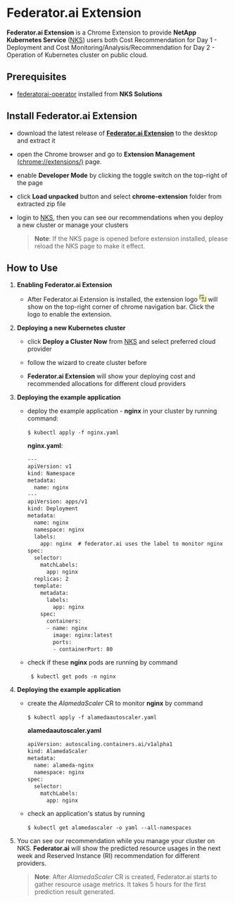 # Federator.ai Extension

**Federator.ai Extension** is a Chrome Extension to provide **NetApp Kubernetes Service** ([NKS](https://nks.netapp.io)) users both Cost Recommendation for Day 1 - Deployment and Cost Monitoring/Analysis/Recommendation for Day 2 - Operation of Kubernetes cluster on public cloud.



## Prerequisites

- [federatorai-operator](https://nks.netapp.io/solutions/gallery/trusted-charts) installed from **NKS Solutions**

  

## Install Federator.ai Extension

- download the latest release of [**Federator.ai Extension**](https://github.com/containers-ai/federatorai-extension/tree/master/release) to the desktop and extract it 

- open the Chrome browser and go to **Extension Management** [(chrome://extensions/)](chrome://extensions/) page.

- enable **Developer Mode** by clicking the toggle switch on the top-right of the page

- click **Load unpacked** button and select **chrome-extension** folder from extracted zip file

- login to [NKS](https://cloud.netapp.com/kubernetes-service), then you can see our recommendations when you deploy a new cluster or manage your clusters

  > **Note**: If the NKS page is opened before extension installed, please reload the NKS page to make it  effect.

  

## How to Use 

1. **Enabling Federator.ai Extension**

   - After Federator.ai Extension is installed, the extension logo ![logo](/images/favicon.png) will show on the top-right corner of chrome navigation bar. Click the logo to enable the extension.

     

2. **Deploying a new Kubernetes cluster**

   - click **Deploy a Cluster Now** from [NKS](https://cloud.netapp.com/kubernetes-service) and select preferred cloud provider

   - follow the wizard to create cluster before 

   - **Federator.ai Extension** will show your deploying cost and recommended allocations for different cloud providers

     

3. **Deploying the example application**

   - deploy the example application - **nginx** in your cluster by running command:

     ```$ kubectl apply -f nginx.yaml```

     **nginx.yaml**:

     ```
     ---
     apiVersion: v1
     kind: Namespace
     metadata:
       name: nginx
     ---
     apiVersion: apps/v1
     kind: Deployment
     metadata:
       name: nginx
       namespace: nginx
       labels:
         app: nginx  # federator.ai uses the label to monitor nginx
     spec:
       selector:
         matchLabels:
           app: nginx
       replicas: 2
       template:
         metadata:
           labels:
             app: nginx
         spec:
           containers:
           - name: nginx
             image: nginx:latest
             ports:
             - containerPort: 80
     ```

     

   - check if these **nginx** pods are running by command

     ``` $ kubectl get pods -n nginx```

     

 4. **Deploying the example application**

    - create the _AlamedaScaler_ CR to monitor **nginx** by command

      ```$ kubectl apply -f alamedaautoscaler.yaml```

      **alamedaautoscaler.yaml**

      ```
      apiVersion: autoscaling.containers.ai/v1alpha1
      kind: AlamedaScaler
      metadata:
        name: alameda-nginx
        namespace: nginx
      spec:
        selector:
          matchLabels:
            app: nginx
      ```

    - check an application's status by running 

      ```$ kubectl get alamedascaler -o yaml --all-namespaces```



5. You can see our recommendation while you manage your cluster on NKS. **Federator.ai** will show the predicted resource usages in the next week and Reserved Instance (RI) recommendation for different providers.

   > **Note**: After _AlamedaScaler_ CR is created, Federator.ai starts to gather resource usage metrics. It takes 5 hours for the first prediction result generated.

